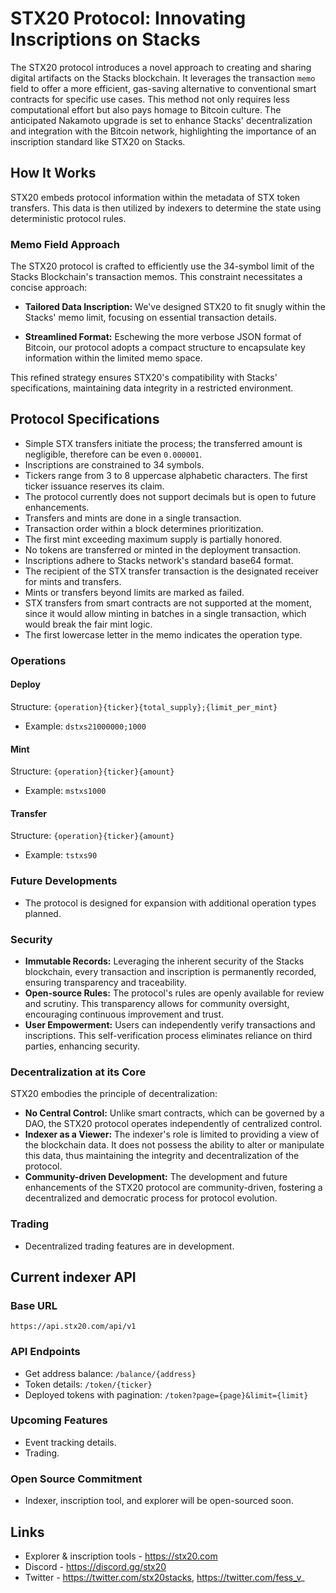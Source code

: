 # STX20 Protocol: Innovating Inscriptions on Stacks

The STX20 protocol introduces a novel approach to creating and sharing digital artifacts on the Stacks blockchain.
It leverages the transaction `memo` field to offer a more efficient, gas-saving alternative to conventional smart contracts for specific use cases.
This method not only requires less computational effort but also pays homage to Bitcoin culture. 
The anticipated Nakamoto upgrade is set to enhance Stacks' decentralization and integration with the Bitcoin network, highlighting the importance of an inscription standard like STX20 on Stacks.

## How It Works

STX20 embeds protocol information within the metadata of STX token transfers. This data is then utilized by indexers to determine the state using deterministic protocol rules.

### Memo Field Approach

The STX20 protocol is crafted to efficiently use the 34-symbol limit of the Stacks Blockchain's transaction memos. This constraint necessitates a concise approach:

- **Tailored Data Inscription:** We've designed STX20 to fit snugly within the Stacks' memo limit, focusing on essential transaction details.

- **Streamlined Format:** Eschewing the more verbose JSON format of Bitcoin, our protocol adopts a compact structure to encapsulate key information within the limited memo space.

This refined strategy ensures STX20's compatibility with Stacks' specifications, maintaining data integrity in a restricted environment.

## Protocol Specifications

- Simple STX transfers initiate the process; the transferred amount is negligible, therefore can be even `0.000001`.
- Inscriptions are constrained to 34 symbols.
- Tickers range from 3 to 8 uppercase alphabetic characters. The first ticker issuance reserves its claim.
- The protocol currently does not support decimals but is open to future enhancements.
- Transfers and mints are done in a single transaction.
- Transaction order within a block determines prioritization.
- The first mint exceeding maximum supply is partially honored.
- No tokens are transferred or minted in the deployment transaction.
- Inscriptions adhere to Stacks network's standard base64 format.
- The recipient of the STX transfer transaction is the designated receiver for mints and transfers.
- Mints or transfers beyond limits are marked as failed.
- STX transfers from smart contracts are not supported at the moment, since it would allow minting in batches in a single transaction, which would break the fair mint logic.
- The first lowercase letter in the memo indicates the operation type.

### Operations

#### Deploy

Structure: `{operation}{ticker}{total_supply};{limit_per_mint}`

- Example: `dstxs21000000;1000`

#### Mint

Structure: `{operation}{ticker}{amount}`

- Example: `mstxs1000`

#### Transfer

Structure: `{operation}{ticker}{amount}`

- Example: `tstxs90`

### Future Developments

- The protocol is designed for expansion with additional operation types planned.

### Security

- **Immutable Records:** Leveraging the inherent security of the Stacks blockchain, every transaction and inscription is permanently recorded, ensuring transparency and traceability.
- **Open-source Rules:** The protocol's rules are openly available for review and scrutiny. This transparency allows for community oversight, encouraging continuous improvement and trust.
- **User Empowerment:** Users can independently verify transactions and inscriptions. This self-verification process eliminates reliance on third parties, enhancing security.

### Decentralization at its Core

STX20 embodies the principle of decentralization:

- **No Central Control:** Unlike smart contracts, which can be governed by a DAO, the STX20 protocol operates independently of centralized control.
- **Indexer as a Viewer:** The indexer's role is limited to providing a view of the blockchain data. It does not possess the ability to alter or manipulate this data, thus maintaining the integrity and decentralization of the protocol.
- **Community-driven Development:** The development and future enhancements of the STX20 protocol are community-driven, fostering a decentralized and democratic process for protocol evolution.

### Trading

- Decentralized trading features are in development.

## Current indexer API

### Base URL

`https://api.stx20.com/api/v1`

### API Endpoints

- Get address balance: `/balance/{address}`
- Token details: `/token/{ticker}`
- Deployed tokens with pagination: `/token?page={page}&limit={limit}`

### Upcoming Features

- Event tracking details.
- Trading.

### Open Source Commitment

- Indexer, inscription tool, and explorer will be open-sourced soon.


## Links

- Explorer & inscription tools - https://stx20.com
- Discord - https://discord.gg/stx20
- Twitter - https://twitter.com/stx20stacks, https://twitter.com/fess_v_


